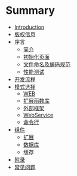 # Summary

* [Introduction](README.md)
* [版权信息](Copyright.md)
* 序言
   * [简介](Intro.md)
   * [初始化页面](Init.md)
   * [文件命名及编码规范](CodeStyle.md)
   * [性能测试](Test.md)
* [开发流程](Develop.md)
* [模式选择](Mode.md)
   * [WEB](web.md)
   * [扩展函数库](Extend.md)
   * [外部框架](FrameMode.md)
   * [WebService](Webservice.md)
   * [命令行](Cmd.md)
* [组件](Comp.md)
   * [扩展](Ext.md)
   * [数据库](Database.md)
   * 缓存
* [附录](Appendix.md)
* [常见问题](Helps.md)

